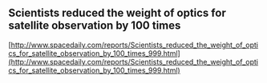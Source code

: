 ## Scientists reduced the weight of optics for satellite observation by 100 times
  
  [http://www.spacedaily.com/reports/Scientists_reduced_the_weight_of_optics_for_satellite_observation_by_100_times_999.html](http://www.spacedaily.com/reports/Scientists_reduced_the_weight_of_optics_for_satellite_observation_by_100_times_999.html)